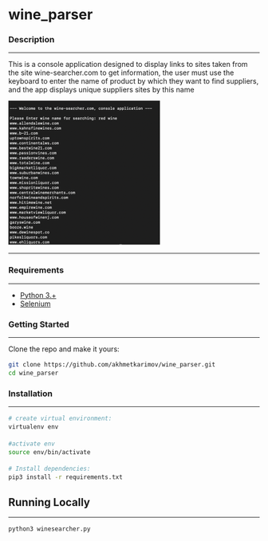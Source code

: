 # wine_parser

### Description
---

This is a console application designed to display links to sites taken from the site wine-searcher.com to get information, the user must use the keyboard to enter the name of product by which they want to find suppliers, and the app displays unique suppliers sites by this name

![Example](https://github.com/akhmetkarimov/wine_parser/blob/master/example.png)

---
###  Requirements
---
- [Python 3.+](https://www.python.org/downloads/)
- [Selenium](https://www.selenium.dev/)

###  Getting Started
---
Clone the repo and make it yours:


```bash
git clone https://github.com/akhmetkarimov/wine_parser.git
cd wine_parser
```
    

### Installation
---
```bash
# create virtual environment:
virtualenv env

#activate env
source env/bin/activate

# Install dependencies:
pip3 install -r requirements.txt
```
## Running Locally
---
```bash
python3 winesearcher.py
```

